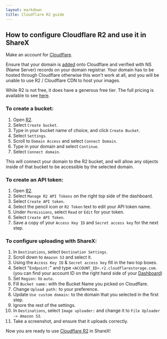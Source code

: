 ```yaml
---
layout: markdown
title: Cloudflare R2 guide
---
```


## How to configure Cloudflare R2 and use it in ShareX

Make an account for [Cloudflare](https://cloudflare.com).

Ensure that your domain is [added](https://developers.cloudflare.com/fundamentals/get-started/setup/add-site/) onto Cloudflare and verified with NS (Name Server) records on your domain registrar. Your domain has to be hosted through Cloudflare otherwise this won't work at all, and you will be unable to use R2 / Cloudflare CDN to host your images.

While R2 is not free, it does have a generous free tier. The full pricing is available to see [here](https://developers.cloudflare.com/r2/platform/pricing/).

### To create a bucket: 

1. Open [R2](https://dash.cloudflare.com/?to=/:account/r2).
2. Select `Create bucket`.
3. Type in your bucket name of choice, and click `Create Bucket`.
4. Select `Settings`.
5. Scroll to `Domain Access` and select `Connect Domain`.
6. Type in your domain and select `Continue`.
7. Select `Connect domain`.

This will connect your domain to the R2 bucket, and will allow any objects inside of that bucket to be accessible by the selected domain.

### To create an API token:

1.  Open [R2](https://dash.cloudflare.com/?to=/:account/r2).
2.  Select `Manage R2 API Tokens` on the right top side of the dashboard.
3.  Select `Create API token`.
4.  Select the pencil icon or `R2 Token` text to edit your API token name.
5.  Under `Permissions`, select `Read` or `Edit` for your token.
6.  Select `Create API Token`.
7.  Save a copy of your `Access Key ID` and `Secret access key` for the next step.

### To configure uploading with ShareX: 

1. In `Destinations`, select `Destination Settings`.
2. Scroll down to `Amazon S3` and select it.
3. Using the `Access Key ID` & `Secret access key` fill in the two top boxes.
4. Select "`Endpoint:`" and type `<ACCOUNT_ID>.r2.cloudflarestorage.com`. (you can find your account ID on the right hand side of your [Dashboard](https://dash.cloudflare.com/?to=/:account/r2))
5. Set `Region:` to `auto`.
6. Fill `Bucket name:` with the Bucket Name you picked on Cloudflare.
7. Change `Upload path:` to your preference. 
8. Update `Use custom domain:` to the domain that you selected in the first step.
9. Ignore the rest of the settings.
10. In `Destinations`, select `Image uploader:` and change it to `File Uploader -> Amazon S3`.
11. Take a screenshot, and ensure that it uploads correctly.

Now you are ready to use [Cloudflare R2](https://www.cloudflare.com/products/r2) in ShareX!